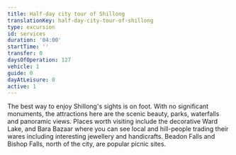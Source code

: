 ```yaml
---
title: Half-day city tour of Shillong
translationKey: half-day-city-tour-of-shillong
type: excursion
id: services
duration: '04:00'
startTime: ''
transfer: 0
daysOfOperation: 127
vehicle: 1
guide: 0
dayAtLeisure: 0
active: 1
---
```

The best way to enjoy Shillong's sights is on foot. With no significant monuments, the attractions here are the scenic beauty, parks, waterfalls and panoramic views. Places worth visiting include the decorative Ward Lake, and Bara Bazaar where you can see local and hill-people trading their wares including interesting jewellery and handicrafts. Beadon Falls and Bishop Falls, north of the city, are popular picnic sites.